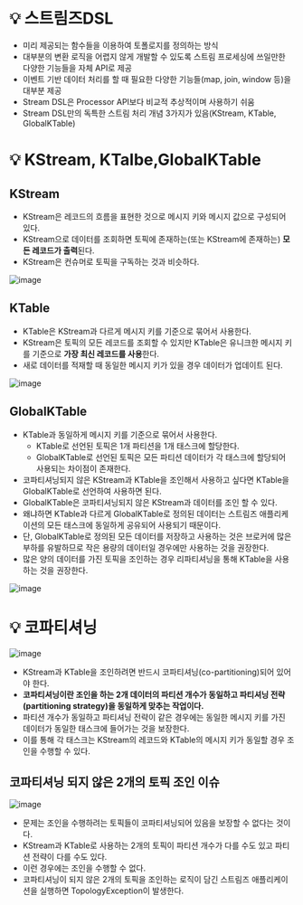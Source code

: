 # 💡 스트림즈DSL

- 미리 제공되는 함수들을 이용하여 토폴로지를 정의하는 방식
- 대부분의 변환 로직을 어렵지 않게 개발할 수 있도록 스트림 프로세싱에 쓰일만한 다양한 기능들을 자체 API로 제공
- 이벤트 기반 데이터 처리를 할 때 필요한 다양한 기능들(map, join, window 등)을 대부분 제공
- Stream DSL은 Processor API보다 비교적 추상적이며 사용하기 쉬움
- Stream DSL만의 독특한 스트림 처리 개념 3가지가 있음(KStream, KTable, GlobalKTable)

# 💡 KStream, KTalbe,GlobalKTable

## KStream

- KStream은 레코드의 흐름을 표현한 것으로 메시지 키와 메시지 값으로 구성되어 있다.
- KStream으로 데이터를 조회하면 토픽에 존재하는(또는 KStream에 존재하는) **모든 레코드가 출력**된다.
- KStream은 컨슈머로 토픽을 구독하는 것과 비슷하다.

![image](https://github.com/user-attachments/assets/7705a281-12b6-402b-8fa0-5f4950cf62c4)

## KTable

- KTable은 KStream과 다르게 메시지 키를 기준으로 묶어서 사용한다.
- KStream은 토픽의 모든 레코드를 조회할 수 있지만 KTable은 유니크한 메시지 키를 기준으로 **가장 최신 레코드를 사용**한다.
- 새로 데이터를 적재할 때 동일한 메시지 키가 있을 경우 데이터가 업데이트 된다.

![image](https://github.com/user-attachments/assets/b3115811-7d8b-4500-9c7f-598e883aaf09)

## GlobalKTable

- KTable과 동일하게 메시지 키를 기준으로 묶어서 사용한다.
  - KTable로 선언된 토픽은 1개 파티션을 1개 태스크에 할당한다.
  - GlobalKTable로 선언된 토픽은 모든 파티션 데이터가 각 태스크에 할당되어 사용되는 차이점이 존재한다.
- 코파티셔닝되지 않은 KStream과 KTable을 조인해서 사용하고 싶다면 KTable을 GlobalKTable로 선언하여 사용하면 된다.
- GlobalKTable은 코파티셔닝되지 않은 KStream과 데이터를 조인 할 수 있다.
- 왜냐하면 KTable과 다르게 GlobalKTable로 정의된 데이터는 스트림즈 애플리케이션의 모든 태스크에 동일하게 공유되어 사용되기 때문이다.
- 단, GlobalKTable로 정의된 모든 데이터를 저장하고 사용하는 것은 브로커에 많은 부하를 유발하므로 작은 용량의 데이터일 경우에만 사용하는 것을 권장한다.
- 많은 양의 데이터를 가진 토픽을 조인하는 경우 리파티셔닝을 통해 KTable을 사용하는 것을 권장한다.

![image](https://github.com/user-attachments/assets/6805f082-c5c9-4217-992c-523a660120bb)

# 💡 코파티셔닝

![image](https://github.com/user-attachments/assets/1bc0cf27-f6dc-493e-a323-bcf269f3ed64)

- KStream과 KTable을 조인하려면 반드시 코파티셔닝(co-partitioning)되어 있어야 한다.
- **코파티셔닝이란 조인을 하는 2개 데이터의 파티션 개수가 동일하고 파티셔닝 전략(partitioning strategy)을 동일하게 맞추는 작업이다.**
- 파티션 개수가 동일하고 파티셔닝 전략이 같은 경우에는 동일한 메시지 키를 가진 데이터가 동일한 태스크에 들어가는 것을 보장한다.
- 이를 통해 각 태스크는 KStream의 레코드와 KTable의 메시지 키가 동일할 경우 조인을 수행할 수 있다.

## 코파티셔닝 되지 않은 2개의 토픽 조인 이슈

![image](https://github.com/user-attachments/assets/59ffa6b4-1793-428e-8805-3e31a9b5bc0f)

- 문제는 조인을 수행하려는 토픽들이 코파티셔닝되어 있음을 보장할 수 없다는 것이다.
- KStream과 KTable로 사용하는 2개의 토픽이 파티션 개수가 다를 수도 있고 파티션 전략이 다를 수도 있다.
- 이런 경우에는 조인을 수행할 수 없다.
- 코파티셔닝이 되지 않은 2개의 토픽을 조인하는 로직이 담긴 스트림즈 애플리케이션을 실행하면 TopologyException이 발생한다.
